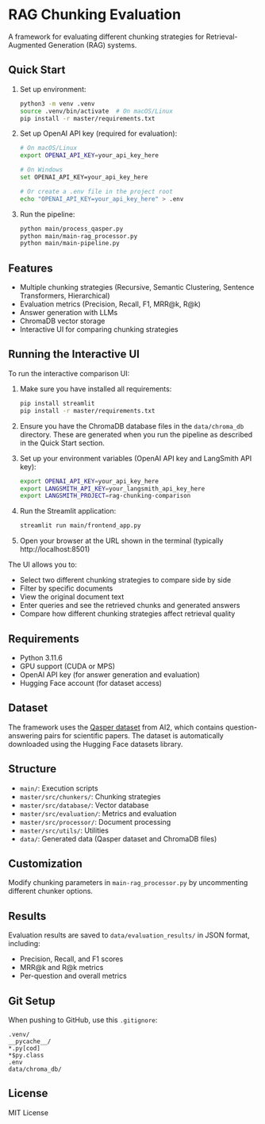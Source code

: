 # RAG Chunking Evaluation

A framework for evaluating different chunking strategies for Retrieval-Augmented Generation (RAG) systems.

## Quick Start

1. Set up environment:
   ```bash
   python3 -m venv .venv
   source .venv/bin/activate  # On macOS/Linux
   pip install -r master/requirements.txt
   ```

2. Set up OpenAI API key (required for evaluation):
   ```bash
   # On macOS/Linux
   export OPENAI_API_KEY=your_api_key_here
   
   # On Windows
   set OPENAI_API_KEY=your_api_key_here
   
   # Or create a .env file in the project root
   echo "OPENAI_API_KEY=your_api_key_here" > .env
   ```

3. Run the pipeline:
   ```bash
   python main/process_qasper.py
   python main/main-rag_processor.py
   python main/main-pipeline.py
   ```

## Features

- Multiple chunking strategies (Recursive, Semantic Clustering, Sentence Transformers, Hierarchical)
- Evaluation metrics (Precision, Recall, F1, MRR@k, R@k)
- Answer generation with LLMs
- ChromaDB vector storage
- Interactive UI for comparing chunking strategies

## Running the Interactive UI

To run the interactive comparison UI:

1. Make sure you have installed all requirements:
   ```bash
   pip install streamlit
   pip install -r master/requirements.txt
   ```

2. Ensure you have the ChromaDB database files in the `data/chroma_db` directory. These are generated when you run the pipeline as described in the Quick Start section.

3. Set up your environment variables (OpenAI API key and LangSmith API key):
   ```bash
   export OPENAI_API_KEY=your_api_key_here
   export LANGSMITH_API_KEY=your_langsmith_api_key_here
   export LANGSMITH_PROJECT=rag-chunking-comparison
   ```

4. Run the Streamlit application:
   ```bash
   streamlit run main/frontend_app.py
   ```

5. Open your browser at the URL shown in the terminal (typically http://localhost:8501)

The UI allows you to:
- Select two different chunking strategies to compare side by side
- Filter by specific documents
- View the original document text
- Enter queries and see the retrieved chunks and generated answers
- Compare how different chunking strategies affect retrieval quality

## Requirements

- Python 3.11.6
- GPU support (CUDA or MPS)
- OpenAI API key (for answer generation and evaluation)
- Hugging Face account (for dataset access)

## Dataset

The framework uses the [Qasper dataset](https://allenai.org/data/qasper) from AI2, which contains question-answering pairs for scientific papers. The dataset is automatically downloaded using the Hugging Face datasets library.

## Structure

- `main/`: Execution scripts
- `master/src/chunkers/`: Chunking strategies
- `master/src/database/`: Vector database
- `master/src/evaluation/`: Metrics and evaluation
- `master/src/processor/`: Document processing
- `master/src/utils/`: Utilities
- `data/`: Generated data (Qasper dataset and ChromaDB files)

## Customization

Modify chunking parameters in `main-rag_processor.py` by uncommenting different chunker options.

## Results

Evaluation results are saved to `data/evaluation_results/` in JSON format, including:
- Precision, Recall, and F1 scores
- MRR@k and R@k metrics
- Per-question and overall metrics

## Git Setup

When pushing to GitHub, use this `.gitignore`:
```
.venv/
__pycache__/
*.py[cod]
*$py.class
.env
data/chroma_db/
```

## License

MIT License